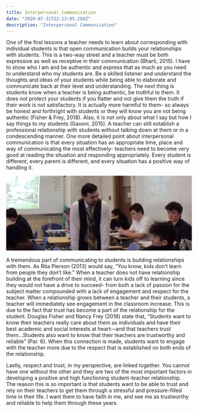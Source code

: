 ```yaml
---
title: Interpersonal Communication
date: "2020-07-31T22:13:05.284Z"
description: "Interpersonal Communication"
---
```


One of the first lessons a teacher needs to learn about corresponding with individual students is that open communication builds your relationships with students. This is a two-way street and a teacher must be both expressive as well as receptive in their communication (Bharti, 2015). I have to show who I am and be authentic and express that as much as you need to understand who my students are. Be a skilled listener and understand the thoughts and ideas of your students while being able to elaborate and communicate back at their level and understanding. The next thing is students know when a teacher is being authentic, be truthful to them. It does not protect your students if you flatter and not give them the truth if their work is not satisfactory. It is actually more harmful to them- so always be honest and forthright with students or they will know you are not being authentic (Fisher & Frey, 2018). Also, it is not only about what I say but how I say things to my students (Gavoni, 2015). A teacher can still establish a professional relationship with students without talking down at them or in a condescending manner. One more detailed point about interpersonal communication is that every situation has an appropriate time, place and way of communicating the most effectively- teachers need to become very good at reading the situation and responding appropriately. Every student is different, every parent is different, and every situation has a positive way of handling it.

![jaime_teaching_2](./jaime_teaching_2.png)

A tremendous part of communicating to students is building relationships with them. As Rita Pierson (2013) would say, “You know, kids don’t learn from people they don’t like.” When a teacher does not have relationship building at the forefront of their mind, it can turn kids off to learning since they would not have a drive to succeed- from both a lack of passion for the subject matter compounded with a lack of engagement and respect for the teacher. When a relationship grows between a teacher and their students, a teacher will immediately see engagement in the classroom increase. This is due to the fact that trust has become a part of the relationship for the student. Douglas Fisher and Nancy Frey (2018) state that, “Students want to know their teachers really care about them as individuals and have their best academic and social interests at heart—and that teachers trust them...Students also want to know that their teachers are trustworthy and reliable” (Par. 6). When this connection is made, students want to engage with the teacher more due to the respect that is established on both ends of the relationship.

Lastly, respect and trust, in my perspective, are linked together. You cannot have one without the other and they are two of the most important factors in developing a positive and high functioning student-teacher relationship. The reason this is so important is that students want to be able to trust and rely on their teachers to get them through a stressful and pressure-filled time in their life. I want them to have faith in me, and see me as trustworthy and reliable to help them through these years.
